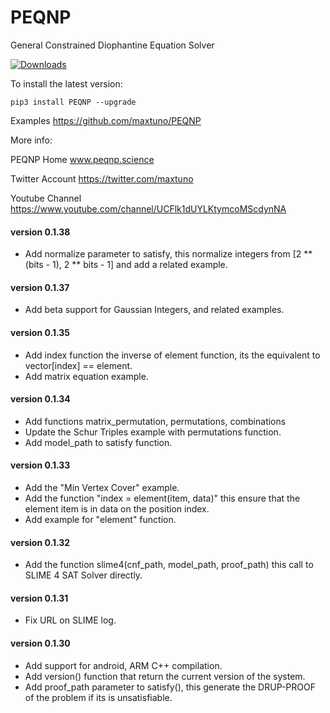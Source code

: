 # PEQNP
General Constrained Diophantine Equation Solver

[![Downloads](https://pepy.tech/badge/peqnp)](https://pepy.tech/project/peqnp)

To install the latest version:

    pip3 install PEQNP --upgrade

Examples https://github.com/maxtuno/PEQNP

More info:

PEQNP Home
www.peqnp.science

Twitter Account
https://twitter.com/maxtuno

Youtube Channel
https://www.youtube.com/channel/UCFlk1dUYLKtymcoMScdynNA

#### version 0.1.38
- Add normalize parameter to satisfy, this normalize integers from [2 ** (bits - 1), 2 ** bits - 1] and add a related example.

#### version 0.1.37
- Add beta support for Gaussian Integers, and related examples.

#### version 0.1.35
- Add index function the inverse of element function, its the equivalent to vector[index] == element.
- Add matrix equation example.

#### version 0.1.34
- Add functions matrix_permutation, permutations, combinations
- Update the Schur Triples example with permutations function.
- Add model_path to satisfy function.

#### version 0.1.33
- Add the "Min Vertex Cover" example.
- Add the function "index = element(item, data)" this ensure that the element item is in data on the position index.
- Add example for "element" function.

#### version 0.1.32
- Add the function slime4(cnf_path, model_path, proof_path) this call to SLIME 4 SAT Solver directly.

#### version 0.1.31
- Fix URL on SLIME log.

#### version 0.1.30
- Add support for android, ARM C++ compilation.
- Add version() function that return the current version of the system.
- Add proof_path parameter to satisfy(), this generate the DRUP-PROOF of the problem if its is unsatisfiable.
 
